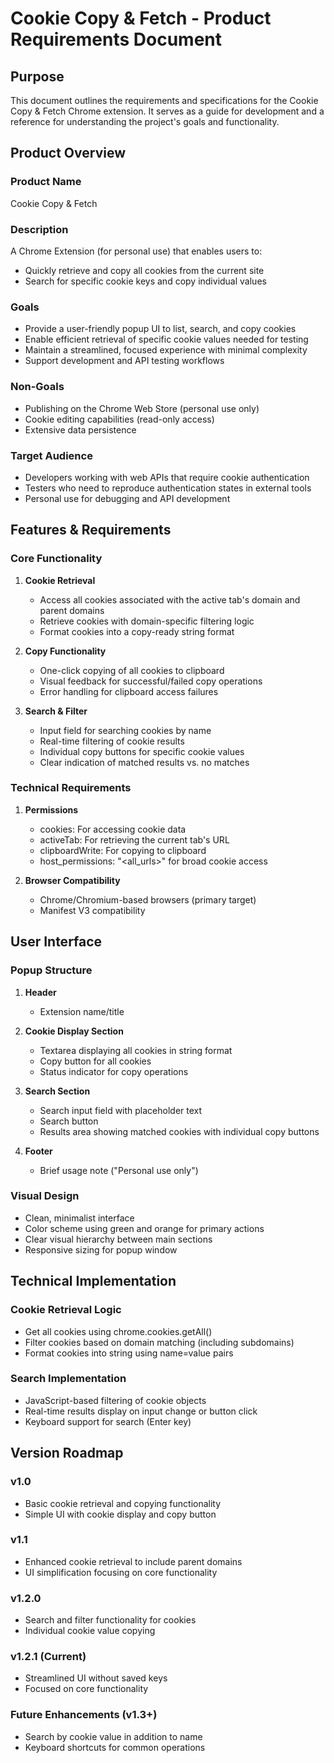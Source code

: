 # Cookie Copy & Fetch - Product Requirements Document

## Purpose
This document outlines the requirements and specifications for the Cookie Copy & Fetch Chrome extension. It serves as a guide for development and a reference for understanding the project's goals and functionality.

## Product Overview

### Product Name
Cookie Copy & Fetch

### Description
A Chrome Extension (for personal use) that enables users to:
- Quickly retrieve and copy all cookies from the current site
- Search for specific cookie keys and copy individual values

### Goals
- Provide a user-friendly popup UI to list, search, and copy cookies
- Enable efficient retrieval of specific cookie values needed for testing
- Maintain a streamlined, focused experience with minimal complexity
- Support development and API testing workflows

### Non-Goals
- Publishing on the Chrome Web Store (personal use only)
- Cookie editing capabilities (read-only access)
- Extensive data persistence

### Target Audience
- Developers working with web APIs that require cookie authentication
- Testers who need to reproduce authentication states in external tools
- Personal use for debugging and API development

## Features & Requirements

### Core Functionality
1. **Cookie Retrieval**
   - Access all cookies associated with the active tab's domain and parent domains
   - Retrieve cookies with domain-specific filtering logic
   - Format cookies into a copy-ready string format

2. **Copy Functionality**
   - One-click copying of all cookies to clipboard
   - Visual feedback for successful/failed copy operations
   - Error handling for clipboard access failures

3. **Search & Filter**
   - Input field for searching cookies by name
   - Real-time filtering of cookie results
   - Individual copy buttons for specific cookie values
   - Clear indication of matched results vs. no matches

### Technical Requirements
1. **Permissions**
   - cookies: For accessing cookie data
   - activeTab: For retrieving the current tab's URL
   - clipboardWrite: For copying to clipboard
   - host_permissions: "<all_urls>" for broad cookie access

2. **Browser Compatibility**
   - Chrome/Chromium-based browsers (primary target)
   - Manifest V3 compatibility

## User Interface

### Popup Structure
1. **Header**
   - Extension name/title

2. **Cookie Display Section**
   - Textarea displaying all cookies in string format
   - Copy button for all cookies
   - Status indicator for copy operations

3. **Search Section**
   - Search input field with placeholder text
   - Search button
   - Results area showing matched cookies with individual copy buttons

4. **Footer**
   - Brief usage note ("Personal use only")

### Visual Design
- Clean, minimalist interface
- Color scheme using green and orange for primary actions
- Clear visual hierarchy between main sections
- Responsive sizing for popup window

## Technical Implementation

### Cookie Retrieval Logic
- Get all cookies using chrome.cookies.getAll()
- Filter cookies based on domain matching (including subdomains)
- Format cookies into string using name=value pairs

### Search Implementation
- JavaScript-based filtering of cookie objects
- Real-time results display on input change or button click
- Keyboard support for search (Enter key)

## Version Roadmap

### v1.0
- Basic cookie retrieval and copying functionality
- Simple UI with cookie display and copy button

### v1.1
- Enhanced cookie retrieval to include parent domains
- UI simplification focusing on core functionality

### v1.2.0
- Search and filter functionality for cookies
- Individual cookie value copying

### v1.2.1 (Current)
- Streamlined UI without saved keys
- Focused on core functionality

### Future Enhancements (v1.3+)
- Search by cookie value in addition to name
- Keyboard shortcuts for common operations